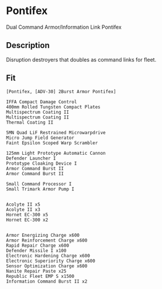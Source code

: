 # Pontifex

Dual Command Armor/Information Link Pontifex

## Description

Disruption destroyers that doubles as command links for fleet.

## Fit
```
[Pontifex, [ADV-30] 2Burst Armor Pontifex]

IFFA Compact Damage Control
400mm Rolled Tungsten Compact Plates
Multispectrum Coating II
Multispectrum Coating II
Thermal Coating II

5MN Quad LiF Restrained Microwarpdrive
Micro Jump Field Generator
Faint Epsilon Scoped Warp Scrambler

125mm Light Prototype Automatic Cannon
Defender Launcher I
Prototype Cloaking Device I
Armor Command Burst II
Armor Command Burst II

Small Command Processor I
Small Trimark Armor Pump I


Acolyte II x5
Acolyte II x3
Hornet EC-300 x5
Hornet EC-300 x2


Armor Energizing Charge x600
Armor Reinforcement Charge x600
Rapid Repair Charge x600
Defender Missile I x100
Electronic Hardening Charge x600
Electronic Superiority Charge x600
Sensor Optimization Charge x600
Nanite Repair Paste x25
Republic Fleet EMP S x1500
Information Command Burst II x2
```
